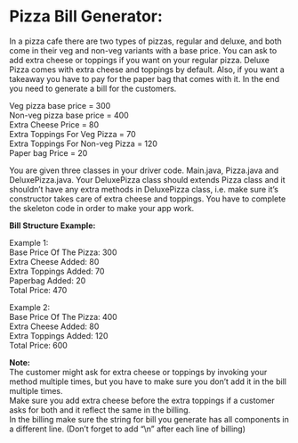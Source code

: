 # Pizza Bill Generator:

In a pizza cafe there are two types of pizzas, regular and deluxe, and both come in their veg and non-veg variants 
with a base price. You can ask to add extra cheese or toppings if you want on your regular pizza. 
Deluxe Pizza comes with extra cheese and toppings by default. Also, if you want a takeaway you have to pay for the paper bag 
that comes with it. In the end you need to generate a bill for the customers.

Veg pizza base price = 300\
Non-veg pizza base price = 400\
Extra Cheese Price = 80\
Extra Toppings For Veg Pizza = 70\
Extra Toppings For Non-veg Pizza = 120\
Paper bag Price = 20

You are given three classes in your driver code. Main.java, Pizza.java and DeluxePizza.java. 
Your DeluxePizza class should extends Pizza class and it shouldn’t have any extra methods in DeluxePizza class,
i.e. make sure it’s constructor takes care of extra cheese and toppings. 
You have to complete the skeleton code in order to make your app work.

**Bill Structure Example:**

Example 1:\
Base Price Of The Pizza: 300\
Extra Cheese Added: 80\
Extra Toppings Added: 70\
Paperbag Added: 20\
Total Price: 470

Example 2:\
Base Price Of The Pizza: 400\
Extra Cheese Added: 80\
Extra Toppings Added: 120\
Total Price: 600

**Note:**\
The customer might ask for extra cheese or toppings by invoking your method multiple times, but you have to make sure you don’t add it in the bill multiple times.\
Make sure you add extra cheese before the extra toppings if a customer asks for both and it reflect the same in the billing.\
In the billing make sure the string for bill you generate has all components in a different line. (Don’t forget to add “\n” after each line of billing)
